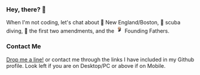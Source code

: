 ### Hey, there? 👋

When I'm not coding, let's chat about 🗽 New England/Boston, 🤿 scuba diving, 📜 the first two amendments, and the <img src="fig/founding_father.png" alt="Founding Fathers" width="20" height="20"> Founding Fathers.

<div></div>

### Contact Me

[Drop me a line!](mailto:m@ysfi.me?subject=GitHub%20Profile) or contact me through the links I have included in my Github profile. Look left if you are on Desktop/PC or above if on Mobile.
